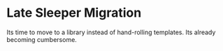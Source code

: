 # Late Sleeper Migration

Its time to move to a library instead of hand-rolling templates. Its already becoming cumbersome.
